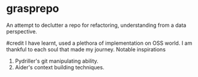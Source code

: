 # grasprepo

An attempt to declutter a repo for refactoring, understanding from a data perspective.

#credit
I have learnt, used a plethora of implementation on OSS world. I am thankful to each soul that made my journey.
Notable inspirations
1. Pydriller's git manipulating ability.
2. Aider's context building techniques.
